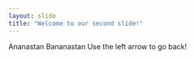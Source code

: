 ```yaml
---
layout: slide
title: "Welcome to our second slide!"
---
```

Ananastan Bananastan
Use the left arrow to go back!
